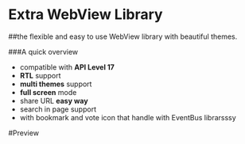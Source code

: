# Extra WebView Library
##the flexible and easy to use WebView library with beautiful themes.

###A quick overview
- compatible with **API Level 17**
- **RTL** support
- **multi themes** support
- **full screen** mode
- share URL **easy way**
- search in page support
- with bookmark and vote icon that handle with EventBus librarsssy

#Preview
